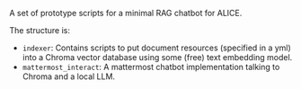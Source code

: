 A set of prototype scripts for a minimal RAG chatbot for ALICE.

The structure is:
- `indexer`: Contains scripts to put document resources (specified in a yml) into a Chroma vector database using some (free) text embedding model.
- `mattermost_interact`: A mattermost chatbot implementation talking to Chroma and a local LLM.
 
